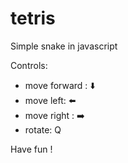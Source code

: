 # tetris
Simple snake in javascript

Controls:
- move forward : ⬇️
- move left: ⬅️
- move right : ➡️
- rotate: Q

Have fun !
